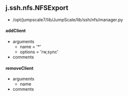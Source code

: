 ## j.ssh.nfs.NFSExport

- /opt/jumpscale7/lib/JumpScale/lib/ssh/nfs/manager.py

#### addClient 
- arguments
    - name = '*'
    - options = 'rw,sync'
- comments
    

#### removeClient 
- arguments
    - name
- comments
    

